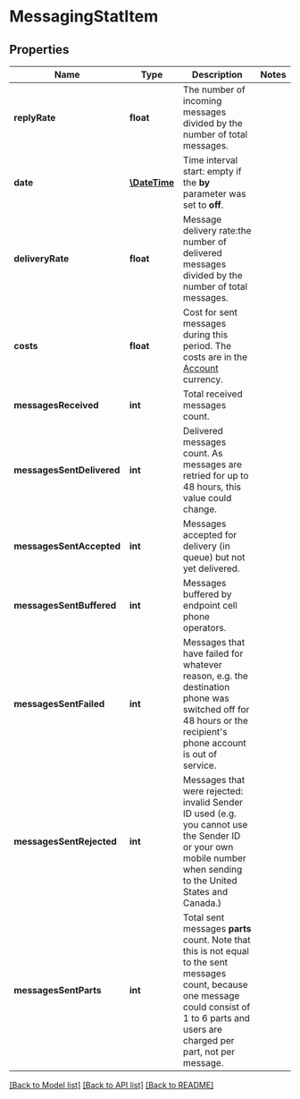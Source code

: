 # MessagingStatItem

## Properties
Name | Type | Description | Notes
------------ | ------------- | ------------- | -------------
**replyRate** | **float** | The number of incoming messages divided by the number of total messages. | 
**date** | [**\DateTime**](\DateTime.md) | Time interval start: empty if the **by** parameter was set to **off**. | 
**deliveryRate** | **float** | Message delivery rate:the number of delivered messages divided by the number of total messages. | 
**costs** | **float** | Cost for sent messages during this period. The costs are in the [Account](https://docs.textmagic.com/#tag/User) currency. | 
**messagesReceived** | **int** | Total received messages count. | 
**messagesSentDelivered** | **int** | Delivered messages count. As messages are retried for up to 48 hours, this value could change. | 
**messagesSentAccepted** | **int** | Messages accepted for delivery (in queue) but not yet delivered. | 
**messagesSentBuffered** | **int** | Messages buffered by endpoint cell phone operators. | 
**messagesSentFailed** | **int** | Messages that have failed for whatever reason, e.g. the destination phone was switched off for 48 hours or the recipient&#39;s phone account is out of service. | 
**messagesSentRejected** | **int** | Messages that were rejected: invalid Sender ID used (e.g. you cannot use the Sender ID or your own mobile number when sending to the United States and Canada.) | 
**messagesSentParts** | **int** | Total sent messages **parts** count. Note that this is not equal to the sent messages count, because one message could consist of 1 to 6 parts and users are charged per part, not per message. | 

[[Back to Model list]](../README.md#documentation-for-models) [[Back to API list]](../README.md#documentation-for-api-endpoints) [[Back to README]](../README.md)


